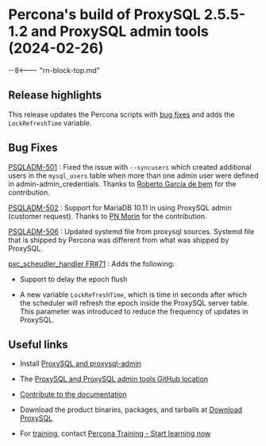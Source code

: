 #  Percona's build of ProxySQL 2.5.5-1.2 and ProxySQL admin tools (2024-02-26)

--8<--- "rn-block-top.md"

## Release highlights

This release updates the Percona scripts with [bug fixes](#bug-fixes) and adds the `LockRefreshTime` variable.

## Bug Fixes

[PSQLADM-501] : Fixed the issue with `--syncusers` which created additional users in the `mysql_users` table when more than one admin user were defined in admin-admin_credentials. Thanks to [Roberto Garcia de bem](https://github.com/Robertoh98) for the contribution.

[PSQLADM-502] : Support for MariaDB 10.11 in using ProxySQL admin (customer request). Thanks to [PN Morin](https://github.com/Pinimo) for the contribution.

[PSQLADM-506] : Updated systemd file from proxysql sources. Systemd file that is shipped by Percona was different from what was shipped by ProxySQL.

[pxc_scheudler_handler FR#71] :  Adds the following:

* Support to delay the epoch flush

* A new variable `LockRefreshTime`, which is time in seconds after which the scheduler will refresh the epoch inside the ProxySQL server table. This parameter was introduced to reduce the frequency of updates in ProxySQL.

## Useful links

* Install [ProxySQL and proxysql-admin](https://docs.percona.com/proxysql/install-v2.html)

* The [ProxySQL and ProxySQL admin tools GitHub location](https://github.com/percona/proxysql-admin-tool)

* [Contribute to the documentation](https://github.com/percona/proxysql-admin-tool-doc/blob/main/contributing.md)

* Download the product binaries, packages, and tarballs at [Download ProxySQL](https://www.percona.com/download-proxysql)

* For [training](https://www.percona.com/training), contact [Percona Training - Start learning now](https://learn.percona.com/contact-me)


[PSQLADM-501]: https://perconadev.atlassian.net/browse/PSQLADM-501

[PSQLADM-502]: https://perconadev.atlassian.net/browse/PSQLADM-502

[PSQLADM-506]: https://perconadev.atlassian.net/browse/PSQLADM-506

[pxc_scheudler_handler FR#71]: https://github.com/percona/pxc_scheduler_handler/issues/71
